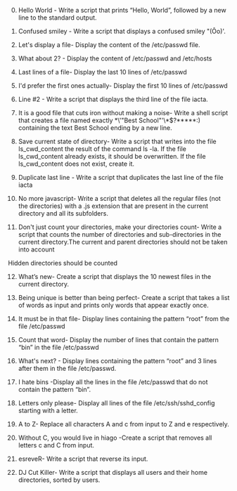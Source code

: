 0. Hello World - Write a script that prints “Hello, World”, followed by a new line to the standard output.

1. Confused smiley - Write a script that displays a confused smiley "(Ôo)'.

2. Let's display a file- Display the content of the /etc/passwd file.

3. What about 2? - Display the content of /etc/passwd and /etc/hosts

4. Last lines of a file- Display the last 10 lines of /etc/passwd

5. I'd prefer the first ones actually- Display the first 10 lines of /etc/passwd

6. Line #2 - Write a script that displays the third line of the file iacta.

7. It is a good file that cuts iron without making a noise- Write a shell script that creates a file named exactly \*\\'"Best School"\'\\*$\?\*\*\*\*\*:) containing the text Best School ending by a new line.

8. Save current state of directory- Write a script that writes into the file ls_cwd_content the result of the command ls -la. If the file ls_cwd_content already exists, it should be overwritten. If the file ls_cwd_content does not exist, create it.

9. Duplicate last line - Write a script that duplicates the last line of the file iacta

10. No more javascript- Write a script that deletes all the regular files (not the directories) with a .js extension that are present in the current directory and all its subfolders.

11. Don't just count your directories, make your directories count- Write a script that counts the number of directories and sub-directories in the current directory.The current and parent directories should not be taken into account

Hidden directories should be counted

12. What’s new- Create a script that displays the 10 newest files in the current directory.

13. Being unique is better than being perfect- Create a script that takes a list of words as input and prints only words that appear exactly once.

14. It must be in that file- Display lines containing the pattern “root” from the file /etc/passwd

15. Count that word- Display the number of lines that contain the pattern “bin” in the file /etc/passwd

16. What's next? - Display lines containing the pattern “root” and 3 lines after them in the file /etc/passwd.

17. I hate bins -Display all the lines in the file /etc/passwd that do not contain the pattern “bin”.

18. Letters only please- Display all lines of the file /etc/ssh/sshd_config starting with a letter.

19. A to Z- Replace all characters A and c from input to Z and e respectively.

20. Without C, you would live in hiago -Create a script that removes all letters c and C from input.

21. esreveR- Write a script that reverse its input.

22. DJ Cut Killer- Write a script that displays all users and their home directories, sorted by users.
